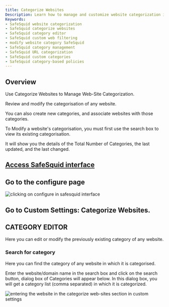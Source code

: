 ```yaml
---
title: Categorize Websites
Description: Learn how to manage and customize website categorization in SafeSquid Secure Web Gateway using the Category Editor under Custom Settings. Modify, create, and audit category assignments for enhanced web control and policy enforcement.  
Keywords:  
- SafeSquid website categorization  
- SafeSquid categorize websites  
- SafeSquid category editor  
- SafeSquid custom web filtering  
- modify website category SafeSquid  
- SafeSquid category management  
- SafeSquid URL categorization  
- SafeSquid custom categories  
- SafeSquid category-based policies  
---
```


## Overview
Use Categorize Websites to Manage Web-Site Categorization.

Review and modify the categorisation of any website.

You can also create new categories, and associate websites with those categories.

To Modify a website's categorisation, you must first use the search box to view its existing categorisation.

It will show you the details of the Total Number of Categories, the last updated, and the last changed.

## [Access SafeSquid interface](/docs/08-SafeSquid%20Interface/Accessing%20the%20SafeSquid%20Interface.md)
## Go to the configure page
![clicking on configure in safesquid interface](/img/Configure/Custom_Settings/Categorize_WebSites/image1.webp)

## Go to Custom Settings: Categorize Websites.
## CATEGORY EDITOR
Here you can edit or modify the previously existing category of any website.

### Search for category
Here you can find the category of any website in which it is categorised.

Enter the website/domain name in the search box and click on the search button, dialog box of Categories will appear below. In this dialog box, you will get a category list (comma separated) in which it is categorized.

![entering the website in the categorize web-sites section in custom settings](/img/Configure/Custom_Settings/Categorize_WebSites/image2.webp)